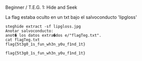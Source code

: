 Beginner / T.E.G. 1: Hide and Seek

La flag estaba oculto en un txt bajo el salvoconducto 'lipgloss'

```
steghide extract -sf lipgloss.jpg 
Anotar salvoconducto: 
anot� los datos extra�dos e/"flagTeg.txt".
cat flagTeg.txt 
flag{5t3g0_1s_fun_wh3n_y0u_f1nd_1t}
```

`flag{5t3g0_1s_fun_wh3n_y0u_f1nd_1t}`

